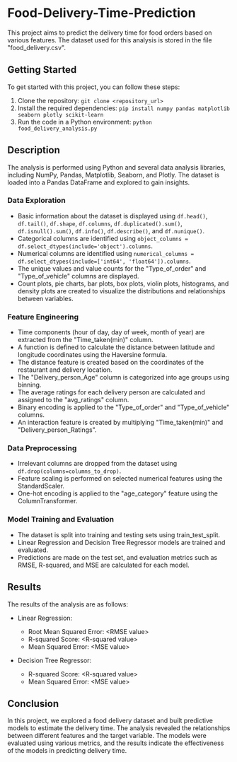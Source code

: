 # Food-Delivery-Time-Prediction

This project aims to predict the delivery time for food orders based on various features. The dataset used for this analysis is stored in the file "food_delivery.csv".

## Getting Started

To get started with this project, you can follow these steps:

1. Clone the repository: `git clone <repository_url>`
2. Install the required dependencies: `pip install numpy pandas matplotlib seaborn plotly scikit-learn `
3. Run the code in a Python environment: `python food_delivery_analysis.py`

## Description

The analysis is performed using Python and several data analysis libraries, including NumPy, Pandas, Matplotlib, Seaborn, and Plotly. The dataset is loaded into a Pandas DataFrame and explored to gain insights.

### Data Exploration

- Basic information about the dataset is displayed using `df.head()`, `df.tail()`, `df.shape`, `df.columns`, `df.duplicated().sum()`, `df.isnull().sum()`, `df.info()`, `df.describe()`, and `df.nunique()`.
- Categorical columns are identified using `object_columns = df.select_dtypes(include='object').columns`.
- Numerical columns are identified using `numerical_columns = df.select_dtypes(include=['int64', 'float64']).columns`.
- The unique values and value counts for the "Type_of_order" and "Type_of_vehicle" columns are displayed.
- Count plots, pie charts, bar plots, box plots, violin plots, histograms, and density plots are created to visualize the distributions and relationships between variables.

### Feature Engineering

- Time components (hour of day, day of week, month of year) are extracted from the "Time_taken(min)" column.
- A function is defined to calculate the distance between latitude and longitude coordinates using the Haversine formula.
- The distance feature is created based on the coordinates of the restaurant and delivery location.
- The "Delivery_person_Age" column is categorized into age groups using binning.
- The average ratings for each delivery person are calculated and assigned to the "avg_ratings" column.
- Binary encoding is applied to the "Type_of_order" and "Type_of_vehicle" columns.
- An interaction feature is created by multiplying "Time_taken(min)" and "Delivery_person_Ratings".

### Data Preprocessing

- Irrelevant columns are dropped from the dataset using `df.drop(columns=columns_to_drop)`.
- Feature scaling is performed on selected numerical features using the StandardScaler.
- One-hot encoding is applied to the "age_category" feature using the ColumnTransformer.

### Model Training and Evaluation

- The dataset is split into training and testing sets using train_test_split.
- Linear Regression and Decision Tree Regressor models are trained and evaluated.
- Predictions are made on the test set, and evaluation metrics such as RMSE, R-squared, and MSE are calculated for each model.

## Results

The results of the analysis are as follows:

- Linear Regression:
  - Root Mean Squared Error: \<RMSE value>
  - R-squared Score: \<R-squared value>
  - Mean Squared Error: \<MSE value>

- Decision Tree Regressor:
  - R-squared Score: \<R-squared value>
  - Mean Squared Error: \<MSE value>

## Conclusion

In this project, we explored a food delivery dataset and built predictive models to estimate the delivery time. The analysis revealed the relationships between different features and the target variable. The models were evaluated using various metrics, and the results indicate the effectiveness of the models in predicting delivery time.

